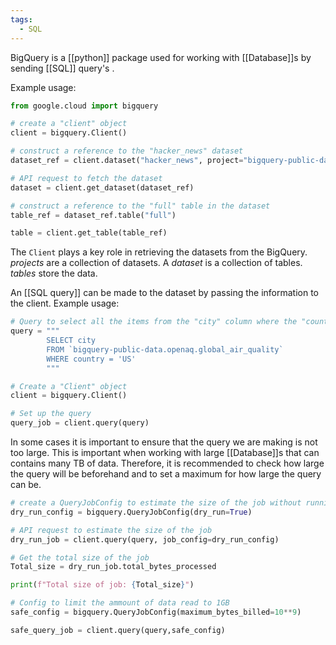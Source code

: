 ```yaml
---
tags:
  - SQL
---
```

BigQuery is a [[python]] package used for working with [[Database]]s by sending [[SQL]] query's .  

Example usage:
```python
from google.cloud import bigquery

# create a "client" object 
client = bigquery.Client()

# construct a reference to the "hacker_news" dataset
dataset_ref = client.dataset("hacker_news", project="bigquery-public-data")

# API request to fetch the dataset
dataset = client.get_dataset(dataset_ref)

# construct a reference to the "full" table in the dataset
table_ref = dataset_ref.table("full")

table = client.get_table(table_ref)
```

The `Client` plays a key role in retrieving the datasets from the BigQuery. 
*projects* are a collection of datasets. 
A *dataset* is a collection of tables. 
*tables* store the data.

An [[SQL query]] can be made to the dataset by passing the information to the client. 
Example usage: 
```python
# Query to select all the items from the "city" column where the "country" column is 'US'
query = """
        SELECT city
        FROM `bigquery-public-data.openaq.global_air_quality`
        WHERE country = 'US'
        """

# Create a "Client" object
client = bigquery.Client()

# Set up the query
query_job = client.query(query)
```
 
 In some cases it is important to ensure that the query we are making is not too large. This is important when working with large [[Database]]s that can contains many TB of data. Therefore, it is recommended to check how large the query will be beforehand and to set a maximum for how large the query can be. 

```python
# create a QueryJobConfig to estimate the size of the job without running it 
dry_run_config = bigquery.QueryJobConfig(dry_run=True)

# API request to estimate the size of the job
dry_run_job = client.query(query, job_config=dry_run_config)

# Get the total size of the job
Total_size = dry_run_job.total_bytes_processed

print(f"Total size of job: {Total_size}")
```

```python 
# Config to limit the ammount of data read to 1GB
safe_config = bigquery.QueryJobConfig(maximum_bytes_billed=10**9)

safe_query_job = client.query(query,safe_config)
```